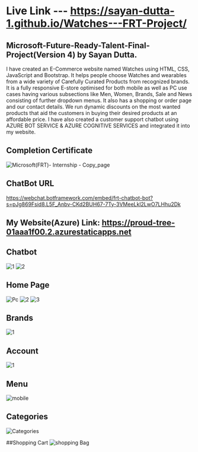 # Live Link --- https://sayan-dutta-1.github.io/Watches---FRT-Project/

## Microsoft-Future-Ready-Talent-Final-Project(Version 4) by Sayan Dutta.
I have created an E-Commerce website named Watches using HTML, CSS, JavaScript and Bootstrap.
It helps people choose Watches and wearables from a wide variety of Carefully Curated Products from recognized brands.
It is a fully responsive E-store optimised for both mobile as well as PC use cases
having various subsections like Men, Women, Brands, Sale and News consisting of further dropdown menus.
It also has a shopping or order page and our contact details. We run dynamic discounts on the most
wanted products that aid the customers in buying their desired products at an affordable price.
I have also created a customer support chatbot using AZURE BOT SERVICE & AZURE COGNITIVE SERVICES and integrated it into my website.



## Completion Certificate
![Microsoft(FRT)- Internship - Copy_page](https://github.com/Sayan-Dutta-1/FRT-Project-V4/assets/113238898/7f60bdba-9724-409e-a9db-b71d30f47f01)

## ChatBot URL
https://webchat.botframework.com/embed/frt-chatbot-bot?s=pJg869Fsid8.L5F_Anbv-CKd2BUH67-7Ty-3VMeeLkl2LwO7LHhu2Dk
## My Website(Azure) Link: https://proud-tree-01aaa1f00.2.azurestaticapps.net

## Chatbot
![1](https://user-images.githubusercontent.com/113238898/210061792-752c5753-48fd-4e50-813b-71c5b0619031.png)
![2](https://user-images.githubusercontent.com/113238898/210061795-8686c343-9478-4b96-9f85-acba3c9ce8c4.png)


## Home Page
![Pc](https://user-images.githubusercontent.com/113238898/210126961-df24ec27-6916-40f8-b5d5-089257333563.png)
![2](https://user-images.githubusercontent.com/113238898/203524037-9392d675-3f8c-4543-8ac2-3fc4f15cfcd2.png)
![3](https://user-images.githubusercontent.com/113238898/203524052-27cf5d05-f99e-4925-9a22-0c318f921422.png)

## Brands
![1](https://user-images.githubusercontent.com/113238898/203524224-519b39d8-8db0-4e69-8aa7-d148dc1120e4.png)

## Account
![1](https://user-images.githubusercontent.com/113238898/203524310-44542df0-2d43-4114-aca4-0e339054b855.png)

## Menu
![mobile](https://user-images.githubusercontent.com/113238898/210126968-ad6d91c6-ea8a-4c58-abed-0bfec9f79c0c.png)



## Categories
![Categories](https://user-images.githubusercontent.com/113238898/203524754-e5c45a32-1cb6-43be-ab0e-25e1ab405e86.png)

##Shopping Cart
![shopping Bag](https://user-images.githubusercontent.com/113238898/203524823-6886d627-f7e2-422f-9efe-902a870543e2.png)
